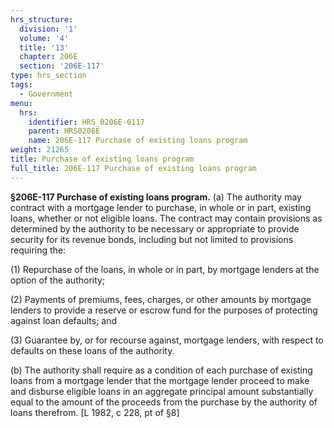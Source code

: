 ```yaml
---
hrs_structure:
  division: '1'
  volume: '4'
  title: '13'
  chapter: 206E
  section: '206E-117'
type: hrs_section
tags:
  - Government
menu:
  hrs:
    identifier: HRS_0206E-0117
    parent: HRS0206E
    name: 206E-117 Purchase of existing loans program
weight: 21265
title: Purchase of existing loans program
full_title: 206E-117 Purchase of existing loans program
---
```

**§206E-117 Purchase of existing loans program.** (a) The authority may contract with a mortgage lender to purchase, in whole or in part, existing loans, whether or not eligible loans. The contract may contain provisions as determined by the authority to be necessary or appropriate to provide security for its revenue bonds, including but not limited to provisions requiring the:

(1) Repurchase of the loans, in whole or in part, by mortgage lenders at the option of the authority;

(2) Payments of premiums, fees, charges, or other amounts by mortgage lenders to provide a reserve or escrow fund for the purposes of protecting against loan defaults; and

(3) Guarantee by, or for recourse against, mortgage lenders, with respect to defaults on these loans of the authority.

(b) The authority shall require as a condition of each purchase of existing loans from a mortgage lender that the mortgage lender proceed to make and disburse eligible loans in an aggregate principal amount substantially equal to the amount of the proceeds from the purchase by the authority of loans therefrom. [L 1982, c 228, pt of §8]